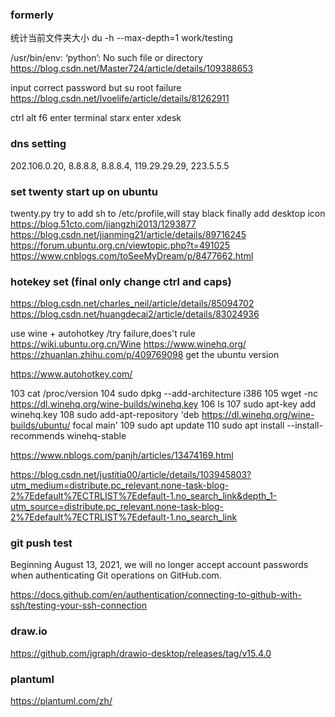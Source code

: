 ### formerly
统计当前文件夹大小
du -h --max-depth=1 work/testing

/usr/bin/env: ‘python’: No such file or directory
https://blog.csdn.net/Master724/article/details/109388653

input correct password but su root failure
https://blog.csdn.net/lvoelife/article/details/81262911

ctrl alt f6 enter terminal
starx enter xdesk

### dns setting
202.106.0.20, 8.8.8.8, 8.8.8.4, 119.29.29.29, 223.5.5.5

### set twenty start up on ubuntu
twenty.py 
try to add sh to /etc/profile,will stay black
finally add desktop icon
https://blog.51cto.com/jiangzhi2013/1293877
https://blog.csdn.net/jianming21/article/details/89716245
https://forum.ubuntu.org.cn/viewtopic.php?t=491025
https://www.cnblogs.com/toSeeMyDream/p/8477662.html

### hotekey set (final only change ctrl and caps)
https://blog.csdn.net/charles_neil/article/details/85094702
https://blog.csdn.net/huangdecai2/article/details/83024936

use wine + autohotkey   /try failure,does't rule
https://wiki.ubuntu.org.cn/Wine
https://www.winehq.org/
https://zhuanlan.zhihu.com/p/409769098
get the ubuntu version

https://www.autohotkey.com/

  103  cat /proc/version
  104  sudo dpkg --add-architecture i386 
  105  wget -nc https://dl.winehq.org/wine-builds/winehq.key
  106  ls
  107  sudo apt-key add winehq.key
  108  sudo add-apt-repository 'deb https://dl.winehq.org/wine-builds/ubuntu/ focal main'
  109  sudo apt update
  110  sudo apt install --install-recommends winehq-stable

https://www.nblogs.com/panjh/articles/13474169.html

https://blog.csdn.net/justitia00/article/details/103945803?utm_medium=distribute.pc_relevant.none-task-blog-2%7Edefault%7ECTRLIST%7Edefault-1.no_search_link&depth_1-utm_source=distribute.pc_relevant.none-task-blog-2%7Edefault%7ECTRLIST%7Edefault-1.no_search_link

### git push test
Beginning August 13, 2021, we will no longer accept account passwords when authenticating Git operations on GitHub.com.

https://docs.github.com/en/authentication/connecting-to-github-with-ssh/testing-your-ssh-connection

### draw.io
https://github.com/jgraph/drawio-desktop/releases/tag/v15.4.0

### plantuml
https://plantuml.com/zh/
